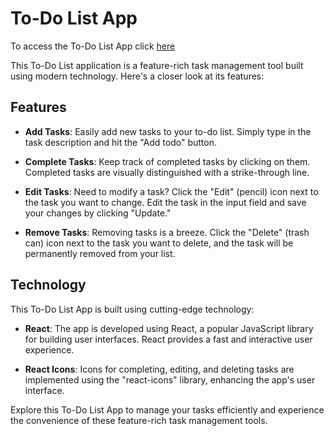 # To-Do List App

To access the To-Do List App click [here](https://eyadtodo.netlify.app/)

This To-Do List application is a feature-rich task management tool built using modern technology. Here's a closer look at its features:

## Features

- **Add Tasks**: Easily add new tasks to your to-do list. Simply type in the task description and hit the "Add todo" button.

- **Complete Tasks**: Keep track of completed tasks by clicking on them. Completed tasks are visually distinguished with a strike-through line.

- **Edit Tasks**: Need to modify a task? Click the "Edit" (pencil) icon next to the task you want to change. Edit the task in the input field and save your changes by clicking "Update."

- **Remove Tasks**: Removing tasks is a breeze. Click the "Delete" (trash can) icon next to the task you want to delete, and the task will be permanently removed from your list.

## Technology

This To-Do List App is built using cutting-edge technology:

- **React**: The app is developed using React, a popular JavaScript library for building user interfaces. React provides a fast and interactive user experience.

- **React Icons**: Icons for completing, editing, and deleting tasks are implemented using the "react-icons" library, enhancing the app's user interface.


Explore this To-Do List App to manage your tasks efficiently and experience the convenience of these feature-rich task management tools.
